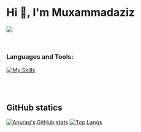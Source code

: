 # Hi 👋, I'm Muxammadaziz

![](https://komarev.com/ghpvc/?username=Muxammadaziz04)

<br />

### Languages and Tools:

[![My Skills](https://skillicons.dev/icons?i=html,css,sass,bootstrap,materialui,js,ts,git,github,react,next,redux,nodejs,express,postgres,mongodb,apollo,heroku,vercel,netlify,vscode&perline=18)](https://skillicons.dev)


<br />
<br />


## GitHub statics
[![Anurag's GitHub stats](https://github-readme-stats.vercel.app/api?username=Muxammadaziz04&show_icons=true&theme=tokyonight&bg_color=#0D1117)](https://github.com/anuraghazra/github-readme-stats) [![Top Langs](https://github-readme-stats.vercel.app/api/top-langs/?username=Muxammadaziz04&theme=tokyonight)](https://github.com/Muxammadaziz04)
